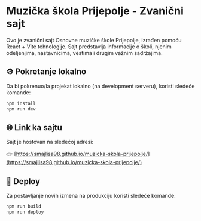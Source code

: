 # Muzička škola Prijepolje - Zvanični sajt

Ovo je zvanični sajt Osnovne muzičke škole Prijepolje, izrađen pomoću React + Vite tehnologije. Sajt predstavlja informacije o školi, njenim odeljenjima, nastavnicima, vestima i drugim važnim sadržajima.


## ⚙️ Pokretanje lokalno

Da bi pokrenuo/la projekat lokalno (na development serveru), koristi sledeće komande:

```bash
npm install
npm run dev
```

## 🌐 Link ka sajtu

Sajt je hostovan na sledećoj adresi:

👉 [https://smajlisa98.github.io/muzicka-skola-prijepolje/](https://smajlisa98.github.io/muzicka-skola-prijepolje/)


## 🚀 Deploy

Za postavljanje novih izmena na produkciju koristi sledeće komande:

```bash
npm run build
npm run deploy
```
